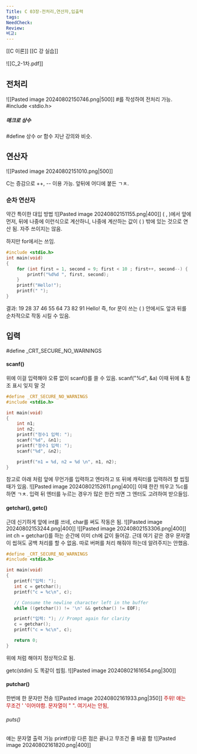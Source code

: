 ```yaml
---
Title: C 03장-전처리,연산자,입출력
tags: 
NeedCheck: 
Review: 
비고:
---
```

[[C 이론]]
[[C 강 실습]]


![[C_2-1차.pdf]]
## 전처리
![[Pasted image 20240802150746.png|500]]
\#를 작성하여 전처리 가능.
\#include <stdio.h>

##### 매크로 상수
\#define 상수 or 함수
지난 강의와 비슷.

## 연산자
![[Pasted image 20240802151010.png|500]]

C는 증감으로 ++, -- 이용 가능.
앞뒤에 어디에 붙든 ㄱㅊ.



### 순차 연산자
약간 특이한 대입 방법
![[Pasted image 20240802151155.png|400]]
( , )에서 앞에 먼저, 뒤에 나중에 이런식으로 계산하니, 나중에 계산하는 값이 ( ) 밖에 있는 것으로 연산 됨.
자주 쓰이지는 않음.

하지만 for에서는 쓰임.
```C
#include <stdio.h>
int main(void)
{
	for (int first = 1, second = 9; first < 10 ; first++, second--) {
		printf("%d%d ", first, second);
	}
	printf("Hello!");
	printf(" ");
}
```
결과: 19 28 37 46 55 64 73 82 91 Hello!
즉, for 문이 쓰는 ( ) 안에서도 앞과 뒤를 순차적으로 작동 시킬 수 있음.

## 입력
\#define \_CRT_SECURE_NO_WARNINGS

#### scanf()
위에 이걸 입력해야 오류 없이 scanf()를 쓸 수 있음.
scanf("%d", &a) 이때 뒤에 & 참조 표시 잊지 말 것
```C
#define _CRT_SECURE_NO_WARNINGS
#include <stdio.h>

int main(void)
{
	int n1;
	int n2;
	printf("정수1 입력: ");
	scanf("%d", &n1);
	printf("정수1 입력: ");
	scanf("%d", &n2);

	printf("n1 = %d, n2 = %d \n", n1, n2);
}
```
참고로 아래 처럼 앞에 무언가를 입력하고 엔타하고 또 뒤에 캐릭터를 입력하려 할 씹힐 때가 있음.
![[Pasted image 20240802152611.png|400]]
이때 한칸 띄우고 %c를 하면 ㄱㅊ.
입력 뒤 엔터를 누르는 경우가 많은 한칸 띄면 그 엔터도 고려하여 받으들임.

#### getchar(), getc()
근데 신기하게 앞에 int를 쓰네, char를 써도 작동은 됨.
![[Pasted image 20240802153244.png|400]]
![[Pasted image 20240802153306.png|400]]
int ch = getchar()를 하는 순간에 이미 ch에 값이 들어감.
근데 여기 같은 경우 문자열이 씹혀도 공백 처리를 할 수 없음.
 따로 버퍼를 처리 해줘야 하는데 알려주지는 안했음.
 ```c
 #define _CRT_SECURE_NO_WARNINGS
#include <stdio.h>

int main(void)
{
    printf("입력: ");
    int c = getchar();
    printf("c = %c\n", c);

    // Consume the newline character left in the buffer
    while ((getchar()) != '\n' && getchar() != EOF);

    printf("입력: "); // Prompt again for clarity
    c = getchar();
    printf("c = %c\n", c);

    return 0;
}
```
위에 처럼 해야지 정상적으로 됨.

getc(stdin) 도 똑같이 씹힘.
![[Pasted image 20240802161654.png|300]]

#### putchar()
한번에 한 문자만 전송
![[Pasted image 20240802161933.png|350]]
<font color="#c00000">주위! 얘는 무조건 ' '이어야함.</font>
<font color="#c00000">문자열이 " ". 여기서는 안됨,</font>

###### puts()
얘는 문자열 출력 가능
printf()랑 다른 점은 끝나고 무조건 줄 바꿈 함
![[Pasted image 20240802161820.png|400]]


